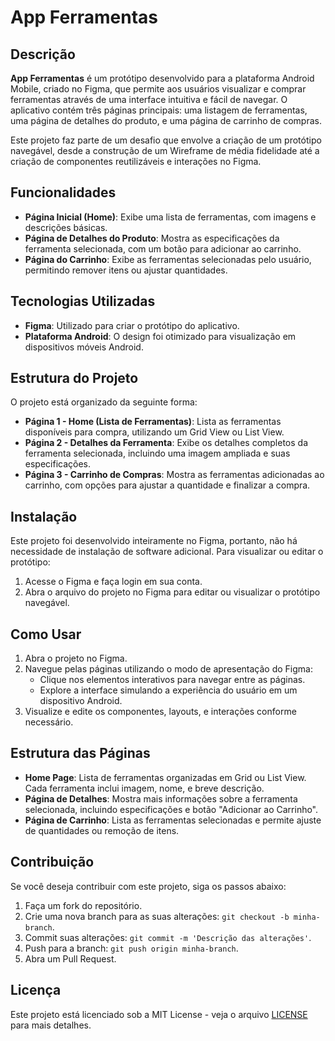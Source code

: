# App Ferramentas

## Descrição

**App Ferramentas** é um protótipo desenvolvido para a plataforma Android Mobile, criado no Figma, que permite aos usuários visualizar e comprar ferramentas através de uma interface intuitiva e fácil de navegar. O aplicativo contém três páginas principais: uma listagem de ferramentas, uma página de detalhes do produto, e uma página de carrinho de compras.

Este projeto faz parte de um desafio que envolve a criação de um protótipo navegável, desde a construção de um Wireframe de média fidelidade até a criação de componentes reutilizáveis e interações no Figma.

## Funcionalidades

- **Página Inicial (Home)**: Exibe uma lista de ferramentas, com imagens e descrições básicas.
- **Página de Detalhes do Produto**: Mostra as especificações da ferramenta selecionada, com um botão para adicionar ao carrinho.
- **Página do Carrinho**: Exibe as ferramentas selecionadas pelo usuário, permitindo remover itens ou ajustar quantidades.

## Tecnologias Utilizadas

- **Figma**: Utilizado para criar o protótipo do aplicativo.
- **Plataforma Android**: O design foi otimizado para visualização em dispositivos móveis Android.

## Estrutura do Projeto

O projeto está organizado da seguinte forma:

- **Página 1 - Home (Lista de Ferramentas)**: Lista as ferramentas disponíveis para compra, utilizando um Grid View ou List View.
- **Página 2 - Detalhes da Ferramenta**: Exibe os detalhes completos da ferramenta selecionada, incluindo uma imagem ampliada e suas especificações.
- **Página 3 - Carrinho de Compras**: Mostra as ferramentas adicionadas ao carrinho, com opções para ajustar a quantidade e finalizar a compra.

## Instalação

Este projeto foi desenvolvido inteiramente no Figma, portanto, não há necessidade de instalação de software adicional. Para visualizar ou editar o protótipo:

1. Acesse o Figma e faça login em sua conta.
2. Abra o arquivo do projeto no Figma para editar ou visualizar o protótipo navegável.

## Como Usar

1. Abra o projeto no Figma.
2. Navegue pelas páginas utilizando o modo de apresentação do Figma:
   - Clique nos elementos interativos para navegar entre as páginas.
   - Explore a interface simulando a experiência do usuário em um dispositivo Android.
3. Visualize e edite os componentes, layouts, e interações conforme necessário.

## Estrutura das Páginas

- **Home Page**: Lista de ferramentas organizadas em Grid ou List View. Cada ferramenta inclui imagem, nome, e breve descrição.
- **Página de Detalhes**: Mostra mais informações sobre a ferramenta selecionada, incluindo especificações e botão "Adicionar ao Carrinho".
- **Página de Carrinho**: Lista as ferramentas selecionadas e permite ajuste de quantidades ou remoção de itens.

## Contribuição

Se você deseja contribuir com este projeto, siga os passos abaixo:

1. Faça um fork do repositório.
2. Crie uma nova branch para as suas alterações: `git checkout -b minha-branch`.
3. Commit suas alterações: `git commit -m 'Descrição das alterações'`.
4. Push para a branch: `git push origin minha-branch`.
5. Abra um Pull Request.

## Licença

Este projeto está licenciado sob a MIT License - veja o arquivo [LICENSE](LICENSE) para mais detalhes.
